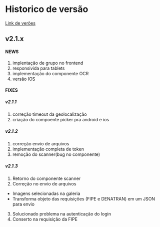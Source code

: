 

# Historico de versão
[Link de verões](https://drive.google.com/drive/u/0/folders/1BvWLOoRFLh2ooxVWk4sFbciwF0QQhkaV)
## v2.1.x
#### **NEWS**
1. implentação de grupo no frontend
2. responsivida para tablets
3. implementação do componente OCR
4. versão IOS

#### **FIXES** 
##### v2.1.1

1. correção timeout da geolocalização
2. criação do compoente picker pra android e ios

##### v2.1.2

1. correção envio de arquivos
2. implementação completa de token
3. remoção do scanner(bug no componente)

##### v2.1.3

1. Retorno do componente scanner
2. Correção no envio de arquivos
- Imagens selecionadas na galeria
- Transforma objeto das requisições (FIPE e DENATRAN) em um JSON para envio
3. Solucionado problema na autenticação do login
4. Conserto na requisição da FIPE
